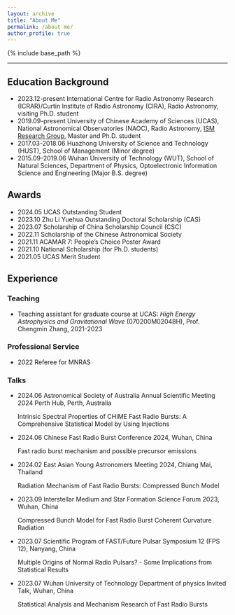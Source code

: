 ```yaml
---
layout: archive
title: "About Me"
permalink: /about me/
author_profile: true
---
```


{% include base_path %}

----

## Education Background

- 2023.12-present International Centre for Radio Astronomy Research (ICRAR)/Curtin Institute of Radio Astronomy (CIRA), Radio Astronomy, visiting Ph.D. student
- 2019.09-present University of Chinese Academy of Sciences (UCAS), National Astronomical Observatories (NAOC), Radio Astronomy, [ISM Research Group](http://groups.bao.ac.cn/ism/english/), Master and Ph.D. student
- 2017.03-2018.06 Huazhong University of Science and Technology (HUST), School of Management (Minor degree)
- 2015.09-2019.06 Wuhan University of Technology (WUT), School of Natural Sciences, Department of Physics, Optoelectronic Information Science and Engineering (Major B.S. degree)



## Awards

- 2024.05 UCAS Outstanding Student
- 2023.10 Zhu Li Yuehua Outstanding Doctoral Scholarship (CAS)
- 2023.07 Scholarship of China Scholarship Council (CSC)
- 2022.11 Scholarship of the Chinese Astronomical Society
- 2021.11 ACAMAR 7: People’s Choice Poster Award
- 2021.10 National Scholarship (for Ph.D. students)
- 2021.05 UCAS Merit Student



## Experience

### Teaching

- Teaching assistant for graduate course at UCAS: *High Energy Astrophysics and Gravitational Wave* (070200M02048H), Prof. Chengmin Zhang, 2021-2023

### Professional Service

- 2022 Referee for MNRAS

### Talks

- 2024.06 Astronomical Society of Australia Annual Scientific Meeting 2024 Perth Hub, Perth, Australia

  Intrinsic Spectral Properties of CHIME Fast Radio Bursts: A Comprehensive Statistical Model by Using Injections

- 2024.06 Chinese Fast Radio Burst Conference 2024, Wuhan, China

  Fast radio burst mechanism and possible precursor emissions

- 2024.02 East Asian Young Astronomers Meeting 2024, Chiang Mai, Thailand

  Radiation Mechanism of Fast Radio Bursts: Compressed Bunch Model

- 2023.09 Interstellar Medium and Star Formation Science Forum 2023, Wuhan, China

  Compressed Bunch Model for Fast Radio Burst Coherent Curvature Radiation

- 2023.07 Scientific Program of FAST/Future Pulsar Symposium 12 (FPS 12), Nanyang, China

  Multiple Origins of Normal Radio Pulsars? - Some Implications from Statistical Results

- 2023.07 Wuhan University of Technology Department of physics Invited Talk, Wuhan, China

  Statistical Analysis and Mechanism Research of Fast Radio Bursts

